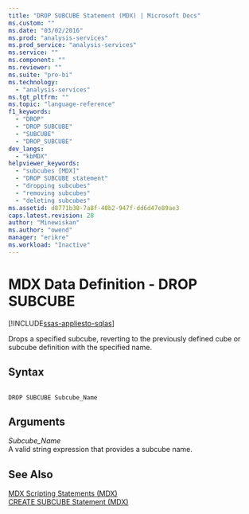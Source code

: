 ```yaml
---
title: "DROP SUBCUBE Statement (MDX) | Microsoft Docs"
ms.custom: ""
ms.date: "03/02/2016"
ms.prod: "analysis-services"
ms.prod_service: "analysis-services"
ms.service: ""
ms.component: ""
ms.reviewer: ""
ms.suite: "pro-bi"
ms.technology: 
  - "analysis-services"
ms.tgt_pltfrm: ""
ms.topic: "language-reference"
f1_keywords: 
  - "DROP"
  - "DROP SUBCUBE"
  - "SUBCUBE"
  - "DROP_SUBCUBE"
dev_langs: 
  - "kbMDX"
helpviewer_keywords: 
  - "subcubes [MDX]"
  - "DROP SUBCUBE statement"
  - "dropping subcubes"
  - "removing subcubes"
  - "deleting subcubes"
ms.assetid: d8771b38-7a8f-40b2-947f-dd6d47e89ae3
caps.latest.revision: 28
author: "Minewiskan"
ms.author: "owend"
manager: "erikre"
ms.workload: "Inactive"
---
```

# MDX Data Definition - DROP SUBCUBE
[!INCLUDE[ssas-appliesto-sqlas](../includes/ssas-appliesto-sqlas.md)]

  Drops a specified subcube, reverting to the previously defined cube or subcube definition with the specified name.  
  
## Syntax  
  
```  
  
DROP SUBCUBE Subcube_Name   
```  
  
## Arguments  
 *Subcube_Name*  
 A valid string expression that provides a subcube name.  
  
## See Also  
 [MDX Scripting Statements &#40;MDX&#41;](../mdx/mdx-scripting-statements-mdx.md)   
 [CREATE SUBCUBE Statement &#40;MDX&#41;](../mdx/mdx-data-definition-create-subcube.md)  
  
  
